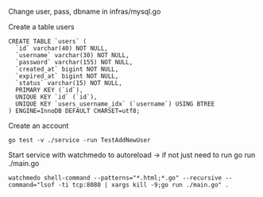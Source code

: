 Change user, pass, dbname in infras/mysql.go

Create a table users

```
CREATE TABLE `users` (
  `id` varchar(40) NOT NULL,
  `username` varchar(30) NOT NULL,
  `password` varchar(155) NOT NULL,
  `created_at` bigint NOT NULL,
  `expired_at` bigint NOT NULL,
  `status` varchar(15) NOT NULL,
  PRIMARY KEY (`id`),
  UNIQUE KEY `id` (`id`),
  UNIQUE KEY `users_username_idx` (`username`) USING BTREE
) ENGINE=InnoDB DEFAULT CHARSET=utf8;
```

Create an account

```
go test -v ./service -run TestAddNewUser
```

Start service with watchmedo to autoreload -> if not just need to run go run ./main.go
```
watchmedo shell-command --patterns="*.html;*.go" --recursive --command="lsof -ti tcp:8080 | xargs kill -9;go run ./main.go" .
```
